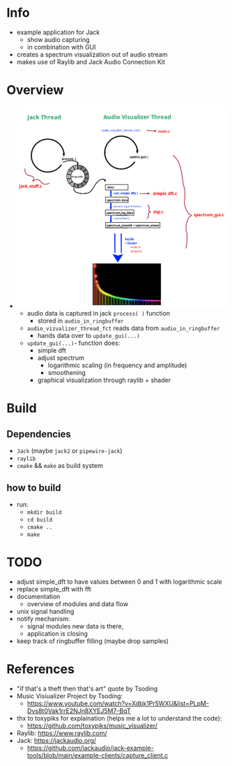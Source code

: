 # Info
- example application for Jack
  - show audio capturing
  - in combination with GUI
- creates a spectrum visualization out of audio stream
- makes use of Raylib and Jack Audio Connection Kit

# Overview
- ![Alt text](documentation/images/overview.png?raw=true "overview over modules")
  - audio data is captured in jack `process( )` function
    - stored in `audio_in_ringbuffer`
  - `audio_vizualizer_thread_fct` reads data from `audio_in_ringbuffer`
    - hands data over to  `update_gui(...)`
  - `update_gui(...)`- function does:
    - simple dft
    - adjust spectrum
      - logarithmic scaling (in frequency and amplitude)
      - smoothening
    - graphical visualization through raylib + shader

# Build
## Dependencies
- `Jack` (maybe `jack2` or `pipewire-jack`)
- `raylib`
- `cmake` && `make` as build system
## how to build
- run:
  - `mkdir build`
  - `cd build`
  - `cmake ..`
  - `make`

# TODO
- adjust simple_dft to have values between 0 and 1 with logarithmic scale
- replace simple_dft with fft
- documentation
  - overview of modules and  data flow
- unix signal handling
- notify mechanism:
  - signal modules new data is there,
  - application is closing
- keep track of ringbuffer filling (maybe drop samples)

# References
- "if that's a theft then that's art" quote by Tsoding
- Music Visiualizer Project by Tsoding:
  - https://www.youtube.com/watch?v=Xdbk1Pr5WXU&list=PLpM-Dvs8t0Vak1rrE2NJn8XYEJ5M7-BqT
- thx to toxypiks for explaination (helps me a lot to understand the code):
  - https://github.com/toxypiks/music_visualizer/
- Raylib: https://www.raylib.com/
- Jack: https://jackaudio.org/
  - https://github.com/jackaudio/jack-example-tools/blob/main/example-clients/capture_client.c
